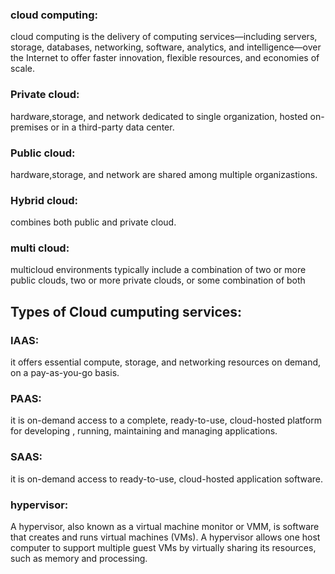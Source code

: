 ### cloud computing:

cloud computing is the delivery of computing services—including servers, storage, databases, networking, software,
analytics, and intelligence—over the Internet to offer faster innovation, flexible resources, and economies of scale.

### Private cloud:

hardware,storage, and network dedicated to single organization,
hosted on-premises or in a third-party data center.


### Public cloud:

hardware,storage, and network are shared among multiple organizastions.

### Hybrid cloud:

combines both public and private cloud.


### multi cloud:

multicloud environments typically include a combination of two or more public clouds, two or more private clouds, 
or some combination of both

## Types of Cloud cumputing services:

### IAAS:

it offers essential compute, storage, and networking resources on demand, on a pay-as-you-go basis.

### PAAS:

it is on-demand access to a complete, ready-to-use, cloud-hosted platform for developing
, running, maintaining and managing applications.

### SAAS:

it is on-demand access to ready-to-use, cloud-hosted application software.

### hypervisor:

A hypervisor, also known as a virtual machine monitor or VMM, is software that creates and runs virtual machines (VMs). 
A hypervisor allows one host computer to support multiple guest VMs by virtually sharing its resources, such as memory and processing.



